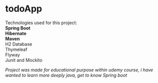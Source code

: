 # todoApp
Technologies used for this project:<br>
<b>Spring Boot</b><br>
<b>Hibernate</b><br>
<b>Maven</b><br>
H2 Database<br>
Thymeleaf<br>
Flyway<br>
Junit and Mockito<br>

<i>Project was made for educational purpose within udemy course, i have wanted to learn more deeply java, get to know Spring boot</i>
